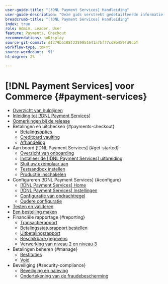 ```yaml
---
user-guide-title: "[!DNL Payment Services] Handleiding"
user-guide-description: "Deze gids verstrekt gedetailleerde informatie over het installeren van en het vormen  [!DNL Payment Services]  voor uw  [!DNL Adobe Commerce]  of  [!DNL Magento Open Source]  opslag."
breadcrumb-title: "[!DNL Payment Services] Handleiding"
index: true
role: Admin, Leader, User
feature: Payments, Checkout
recommendations: noDisplay
source-git-commit: d1379bb108f2259051641a7bf77cd8b459fd9cbf
workflow-type: tm+mt
source-wordcount: '91'
ht-degree: 2%

---
```



# [!DNL Payment Services] voor Commerce {#payment-services}

- [Overzicht van hulplijnen](guide-overview.md)
- [Inleiding tot  [!DNL Payment Services]](overview.md)
- [Opmerkingen bij de release](release-notes.md)
- Betalingen en uitchecken {#payments-checkout}
   - [Betalingsopties](payments-options.md)
   - [Creditcard vaulting](vaulting.md)
   - [Afhandeling](checkout.md)
- Aan boord [!DNL Payment Services] {#get-started}
   - [Overzicht van onboarding](onboard.md)
   - [Installeer de  [!DNL Payment Services]  uitbreiding](install.md)
   - [Sluit uw exemplaar aan](connect.md)
   - [Testsandbox instellen](sandbox.md)
   - [Productie inschakelen](production.md)
- Configureren [!DNL Payment Services] {#configure}
   - [[!DNL Payment Services] Home](payments-home.md)
   - [[!DNL Payment Services] Instellingen](settings.md)
   - [Configuratie van opdrachtregel](configure-cli.md)
   - [Oudere configuratie](configure-admin.md)
- [Testen en valideren](test-validate.md)
- [Een bestelling maken](create-order.md)
- Financiële rapportage {#reporting}
   - [Transactierapport](transactions.md)
   - [Betalingsstatusrapport bestellen](order-payment-status.md)
   - [Uitbetalingsrapport](payouts.md)
   - [Beschikbare gegevens](data.md)
   - [Verwerking van niveau 2 en niveau 3](levels-card-payment-transactions.md)
- Betalingen beheren {#manage}
   - [Restituties](refunds.md)
   - [Void](voids.md)
- Beveiliging {#security-compliance}
   - [Beveiliging en naleving](security.md)
   - [Ondertekening van de fraudebescherming](fraud-protection.md)
